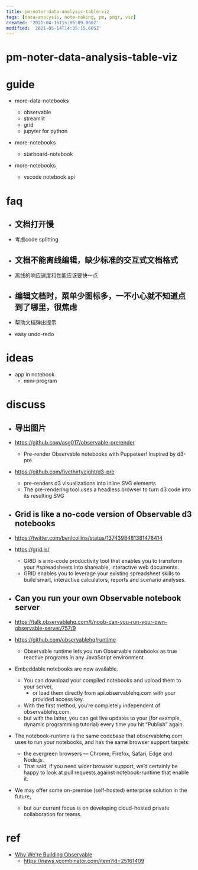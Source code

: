 ```yaml
---
title: pm-noter-data-analysis-table-viz
tags: [data-analysis, note-taking, pm, pmgr, viz]
created: '2021-04-16T15:06:09.060Z'
modified: '2021-05-14T14:35:15.605Z'
---
```


# pm-noter-data-analysis-table-viz

# guide

- more-data-notebooks
  - observable
  - streamlit
  - grid
  - jupyter for python

- more-notebooks
  - starboard-notebook

- more-notebooks
  - vscode notebook api

# faq

- ## 文档打开慢
- 考虑code splitting

- ## 文档不能离线编辑，缺少标准的交互式文档格式
- 离线的响应速度和性能应该要快一点

- ## 编辑文档时，菜单少图标多，一不小心就不知道点到了哪里，很焦虑
- 帮助文档弹出提示
- easy undo-redo

# ideas

- app in notebook
  - mini-program

# discuss

- ## 导出图片
- https://github.com/asg017/observable-prerender
  - Pre-render Observable notebooks with Puppeteer! Inspired by d3-pre
- https://github.com/fivethirtyeight/d3-pre
  - pre-renders d3 visualizations into inline SVG elements
  - The pre-rendering tool uses a headless browser to turn d3 code into its resulting SVG

- ## Grid is like a no-code version of Observable d3 notebooks
- https://twitter.com/benlcollins/status/1374398481381478414
- https://grid.is/
  - GRID is a no-code productivity tool that enables you to transform your #spreadsheets into shareable, interactive web documents.
  - GRID enables you to leverage your existing spreadsheet skills to build smart, interactive calculators, reports and scenario analyses.

- ## Can you run your own Observable notebook server
- https://talk.observablehq.com/t/noob-can-you-run-your-own-observable-server/757/9
- https://github.com/observablehq/runtime
  - Observable runtime lets you run Observable notebooks as true reactive programs in any JavaScript environment
- Embeddable notebooks are now available. 
  - You can download your compiled notebooks and upload them to your server, 
    - or load them directly from api.observablehq.com with your provided access key. 
  - With the first method, you’re completely independent of observablehq.com, 
  - but with the latter, you can get live updates to your (for example, dynamic programming tutorial) every time you hit “Publish” again.
- The notebook-runtime is the same codebase that observablehq.com uses to run your notebooks, and has the same browser support targets: 
  - the evergreen browsers — Chrome, Firefox, Safari, Edge and Node.js. 
  - That said, if you need wider browser support, we’d certainly be happy to look at pull requests against notebook-runtime that enable it.
- We may offer some on-premise (self-hosted) enterprise solution in the future, 
  - but our current focus is on developing cloud-hosted private collaboration for teams.

# ref

- [Why We're Building Observable](https://observablehq.com/@observablehq/why-were-building-observable)
  - https://news.ycombinator.com/item?id=25161409
